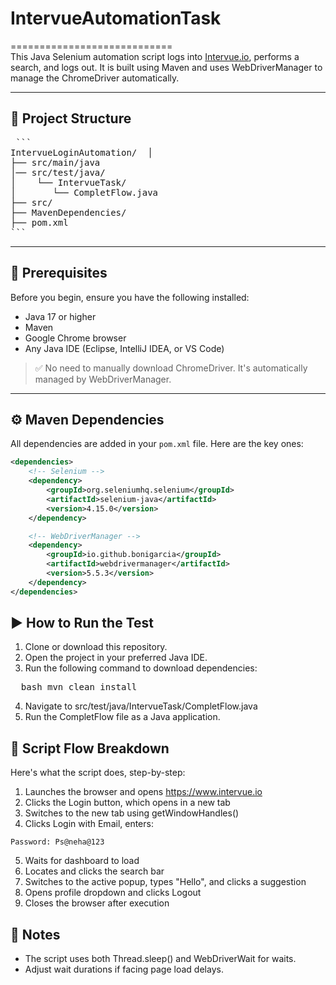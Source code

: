 <!-- <<<<<<< HEAD -->
# IntervueAutomationTask
============================<br>
This Java Selenium automation script logs into [Intervue.io](https://www.intervue.io), performs a search, and logs out. 
It is built using Maven and uses WebDriverManager to manage the ChromeDriver automatically.

---

## 📁 Project Structure
<pre> ```
IntervueLoginAutomation/  │ 
├── src/main/java 
│── src/test/java/ 
│    └── IntervueTask/ 
│       └── CompletFlow.java 
├── src/
├── MavenDependencies/ 
├── pom.xml
``` </pre>


---

## 🔧 Prerequisites

Before you begin, ensure you have the following installed:

- Java 17 or higher  
- Maven  
- Google Chrome browser  
- Any Java IDE (Eclipse, IntelliJ IDEA, or VS Code)

> ✅ No need to manually download ChromeDriver. It's automatically managed by WebDriverManager.

---

## ⚙️ Maven Dependencies

All dependencies are added in your `pom.xml` file. Here are the key ones:

```xml
<dependencies>
    <!-- Selenium -->
    <dependency>
        <groupId>org.seleniumhq.selenium</groupId>
        <artifactId>selenium-java</artifactId>
        <version>4.15.0</version>
    </dependency>

    <!-- WebDriverManager -->
    <dependency>
        <groupId>io.github.bonigarcia</groupId>
        <artifactId>webdrivermanager</artifactId>
        <version>5.5.3</version>
    </dependency>
</dependencies>
```


## ▶️ How to Run the Test
1. Clone or download this repository.
2. Open the project in your preferred Java IDE.
3. Run the following command to download dependencies:
<pre>  bash mvn clean install  </pre>
4. Navigate to src/test/java/IntervueTask/CompletFlow.java
5. Run the CompletFlow file as a Java application.


## 🔄 Script Flow Breakdown
Here's what the script does, step-by-step:

1. Launches the browser and opens https://www.intervue.io
2. Clicks the Login button, which opens in a new tab
3. Switches to the new tab using getWindowHandles()
4. Clicks Login with Email, enters:
``` Email: neha@intervue.io
Password: Ps@neha@123 
```
5. Waits for dashboard to load
6. Locates and clicks the search bar
7. Switches to the active popup, types "Hello", and clicks a suggestion
8. Opens profile dropdown and clicks Logout
9. Closes the browser after execution

## 📝 Notes
* The script uses both Thread.sleep() and WebDriverWait for waits.
* Adjust wait durations if facing page load delays.




